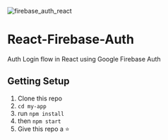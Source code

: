 
![firebase_auth_react](https://user-images.githubusercontent.com/74829200/142777143-0a101467-8a0d-41c3-8d7e-cc1fc60fa9ff.jpg)

# React-Firebase-Auth
Auth Login flow in React using Google Firebase Auth

## Getting Setup
1. Clone this repo
2. `cd my-app`
3. run `npm install`
4. then `npm start`
5. Give this repo a ⭐️ 
